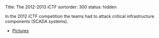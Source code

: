 Title: The 2012-2013 iCTF
sortorder: 300
status: hidden

In the 2012 iCTF competition the teams had to attack critical
infrastructure components (SCADA systems).

* [Pictures](/archive/2010/pictures)

